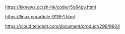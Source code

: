 

https://kknews.cc/zh-hk/code/r5o84pv.html

https://linux.cn/article-9116-1.html

https://cloud.tencent.com/document/product/296/9604

